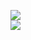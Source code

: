[![](https://img.shields.io/badge/Made%20With-Github%20Spray-lightgrey.svg?style=for-the-badge&logo=github)](https://github.com/Annihil/github-spray#25568)  
[![](https://i.imgur.com/2DrTn0Z.gif)](https://github.com/Annihil/github-spray)